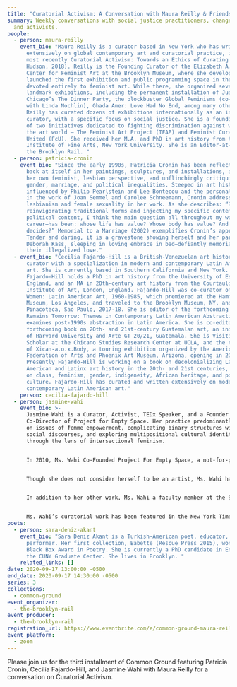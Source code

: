 ```yaml
---
title: "Curatorial Activism: A Conversation with Maura Reilly & Friends"
summary: Weekly conversations with social justice practitioners, changemakers,
  and activists.
people:
  - person: maura-reilly
    event_bio: "Maura Reilly is a curator based in New York who has written
      extensively on global contemporary art and curatorial practice, including,
      most recently Curatorial Activism: Towards an Ethics of Curating (Thames &
      Hudson, 2018). Reilly is the Founding Curator of the Elizabeth A. Sackler
      Center for Feminist Art at the Brooklyn Museum, where she developed and
      launched the first exhibition and public programming space in the USA
      devoted entirely to feminist art. While there, she organized several
      landmark exhibitions, including the permanent installation of Judy
      Chicago’s The Dinner Party, the blockbuster Global Feminisms (co-curated
      with Linda Nochlin), Ghada Amer: Love Had No End, among many others.
      Reilly has curated dozens of exhibitions internationally as an independent
      curator, with a specific focus on social justice. She is a founding member
      of two initiatives dedicated to fighting discrimination against women in
      the art world – The Feminist Art Project (TFAP) and Feminist Curators
      United (FcU). She received her M.A. and PhD in art history from the
      Institute of Fine Arts, New York University. She is an Editor-at-Large for
      the Brooklyn Rail. "
  - person: patricia-cronin
    event_bio: "Since the early 1990s, Patricia Cronin has been reflecting the world
      back at itself in her paintings, sculptures, and installations, asserting
      her own feminist, lesbian perspective, and unflinchingly critiquing
      gender, marriage, and political inequalities. Steeped in art history, and
      influenced by Philip Pearlstein and Lee Bontecou and the personal politics
      in the work of Joan Semmel and Carolee Schneemann, Cronin addresses
      lesbianism and female sexuality in her work. As she describes: “Besides
      reinvigorating traditional forms and injecting my specific contemporary
      political content, I think the main question all throughout my work—my
      career—has been: whose life has value? Whose body has value? And who
      decides?” Memorial to a Marriage (2002) exemplifies Cronin’s approach.
      Tender and daring, it is a gravestone showing herself and her partner,
      Deborah Kass, sleeping in loving embrace in bed—defiantly memorializing
      their illegalized love."
  - event_bio: "Cecilia Fajardo-Hill is a British-Venezuelan art historian and
      curator with a specialization in modern and contemporary Latin American
      art. She is currently based in Southern California and New York.
      Fajardo-Hill holds a PhD in art history from the University of Essex,
      England, and an MA in 20th-century art history from the Courtauld
      Institute of Art, London, England. Fajardo-Hill was co-curator of Radical
      Women: Latin American Art, 1960-1985, which premiered at the Hammer
      Museum, Los Angeles, and traveled to the Brooklyn Museum, NY, and to the
      Pinacoteca, Sao Paulo, 2017-18. She is editor of the forthcoming book
      Remains Tomorrow: Themes in Contemporary Latin American Abstraction, which
      examines post-1990s abstraction in Latin America. She is co-editor of a
      forthcoming book on 20th- and 21st-century Guatemalan art, an initiative
      of Harvard University and Arte GT 20/21, Guatemala. She is Visiting
      Scholar at the Chicano Studies Research Center at UCLA, and the co-curator
      of Xican-a.o.x.Body, a touring exhibition organized by the American
      Federation of Arts and Phoenix Art Museum, Arizona, opening in 2022.
      Presently Fajardo-Hill is working on a book on decolonializing Latin
      American and Latinx art history in the 20th- and 21st centuries, focusing
      on class, feminism, gender, indigeneity, African heritage, and popular
      culture. Fajardo-Hill has curated and written extensively on modern and
      contemporary Latin American art."
    person: cecilia-fajardo-hill
  - person: jasmine-wahi
    event_bio: >-
      Jasmine Wahi is a Curator, Activist, TEDx Speaker, and a Founder and
      Co-Director of Project for Empty Space. Her practice predominantly focuses
      on issues of femme empowerment, complicating binary structures within
      social discourses, and exploring multipositional cultural identities
      through the lens of intersectional feminism. 


      In 2010, Ms. Wahi Co-Founded Project For Empty Space, a not-for-profit organization that creates multidisciplinary art exhibitions and programming that encourage social dialogue, education, and systemic change through the support of both artists and communities. In 2015, Ms. Wahi joined Rebecca Jampol to open a brick and mortar gallery for PES Newark, NJ. 


      Though she does not consider herself to be an artist, Ms. Wahi has organized numerous interventions and happenings as part of her social activist work. In 2018, she served as the Co-Chair “Rape, Radicality, and Representation” for the College Art Association's "Day of Panels" with The Feminist Art Project (TFAP).  organizing a day of intersectional feminist based performances, films, and conversations. In 2019, she spoke at TEDxNJIT on the idea of Resilience. In 2020, she curated the two part exhibition Abortion Is Normal, which received wide critical acclaim, and will be touring cross country as part of a campaign to get out the vote. 


      In addition to her other work, Ms. Wahi a faculty member at the School of Visual Arts: MFA Fine Arts department. She is a former board member of the South Asian Women’s Creative Collective (SAWCC), and a volunteer instructor for the Girls Educational Mentoring Services (GEMS) group. 


      Ms. Wahi’s curatorial work has been featured in the New York Times, The Wall Street Journal, Art News, Art Forum, Hyperallergic, Bloomberg, VICE, and NOWTHIS, to name a few. 
poets:
  - person: sara-deniz-akant
    event_bio: "Sara Deniz Akant is a Turkish-American poet, educator, and
      performer. Her first collection, Babette (Rescue Press 2015), won the
      Black Box Award in Poetry. She is currently a PhD candidate in English at
      the CUNY Graduate Center. She lives in Brooklyn. "
    related_links: []
date: 2020-09-17 13:00:00 -0500
end_date: 2020-09-17 14:30:00 -0500
series: 3
collections:
  - common-ground
event_organizer:
  - the-brooklyn-rail
event_producer:
  - the-brooklyn-rail
registration_url: https://www.eventbrite.com/e/common-ground-maura-reilly-tickets-120606141215
event_platform:
  - zoom
---
```

Please join us for the third installment of Common Ground featuring Patricia Cronin, Cecilia Fajardo-Hill, and Jasmine Wahi with Maura Reilly for a conversation on Curatorial Activism.